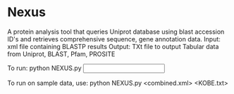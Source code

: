 # Nexus
A protein analysis tool that queries Uniprot database using blast accession ID's and retrieves comprehensive sequence, gene annotation data. 
Input: xml file containing BLASTP results
Output: TXt file to output Tabular data from Uniprot, BLAST, Pfam, PROSITE

To run:
python NEXUS.py <input file> <output file>

To run on sample data, use:
python NEXUS.py <combined.xml> <KOBE.txt>
